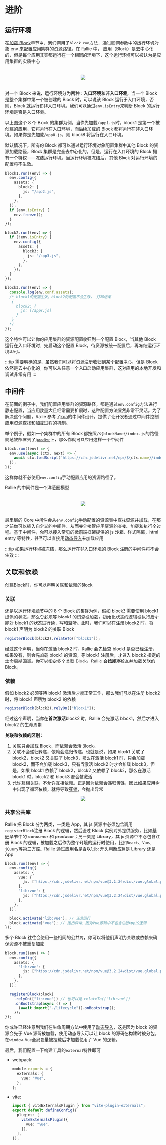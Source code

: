 # 进阶

## 运行环境

在[加载 Block](/guide/basic.html#加载-block)章节中，我们调用了`block.run`方法，通过回调参数中的运行环境对象 env 来配置应用集群的资源路径。在 Rallie 中， 应用（Block）是去中心化的，但是每个应用其实都运行在一个相同的环境下，这个运行环境可以被认为是应用集群的实质中心

<div align="center" style="padding: 20px">
<img src="../images/matrix.drawio.svg">
</div>

对一个 Block 来说，运行环境分为两种：**入口环境**和**非入口环境**。当一个 Block 是整个集群中第一个被创建的 Block 时，可以说该 Block 运行于入口环境，否则，Block 就运行在非入口环境。我们可以通过`env.isEntry`来判断 Block 的运行环境是否是入口环境。

以上图这个 8 个 Block 的集群为例，当你先加载`/app1.js`时，block1 是第一个被创建的应用，它将运行在入口环境，而后续加载的 Block 都将运行在非入口环境。如果你是先加载`/app8.js`，则 block8 将运行在入口环境。

默认情况下，所有的 Block 都可以通过运行环境对象配置集群中其他 Block 的资源加载路径，Block 集群是完全去中心化的。但是，运行在入口环境的 Block 拥有一个特权——冻结运行环境。当运行环境被冻结后，其他 Block 对运行环境的配置将不生效。

```ts {10}
block1.run((env) => {
  env.config({
    assets: {
      block2: {
        js: "/apo2.js",
      },
    },
  });
  if (env.isEntry) {
    env.freeze();
  }
});
```

```ts
block2.run((env) => {
  if (!env.isEntry) {
    env.config({
      assets: {
        block3: {
          js: "/app3.js",
        },
      },
    });
  }
});
```

```ts
block3.run((env) => {
  console.log(env.conf.assets);
  /* block1的配置生效，block2的配置不会生效， 打印结果
   {
     block2: {
       js: [/app2.js]
     }
   }
  */
});
```

这个特性可以让你的应用集群的资源配置收归到一个配置 Block，当其他 Block 运行在入口环境时，先启动这个配置 Block，待资源被统一配置后，再冻结运行环境即可。

:::tip
需要明确的是，虽然我们可以将资源注册收归到某个配置中心，但是 Block 依然是去中心化的，你可以从任意一个入口启动应用集群，这对应用的本地开发和调试非常有用
:::

## 中间件

在前面的例子中，我们配置应用集群的资源路径，都是通过`env.config`方法进行静态配置，当应用数量大且经常需要扩展时，这种配置方法显然非常不灵活。为了解决这个问题，Rallie 参考了[koa](https://github.com/koajs/koa)的中间件设计，提供了让开发者通过中间件控制应用资源查找和加载过程的机制。

举个例子，假如一个集群中的所有 Block 都按照`/${blockName}/index.js`的路径规范被部署到了[jsdelivr](https://www.jsdelivr.com/)上，那么你就可以应用这样一个中间件

```ts
block.run((env) => {
  env.use(async (ctx, next) => {
    await ctx.loadScript(`https://cdn.jsdelivr.net/npm/${ctx.name}/index.js`);
  });
});
```

这样你就不必使用`env.config`手动配置应用的资源路径了。

Rallie 的中间件是一个洋葱圈模型

<div align="center" style="padding: 20px">
<img src="../images/middleware.drawio.svg">
</div>

最里层的 Core 中间件会从`env.config`手动配置的资源表中查找资源并加载，在那之前你可以插入自定义的中间件，从而完全接管应用资源的查找、加载和执行全过程。基于中间件，你可以接入常见的微前端框架提供的 js 沙箱，样式隔离，html entry 等特性，甚至可以直接用[动态导入](https://developer.mozilla.org/en-US/docs/Web/JavaScript/Reference/Statements/import#dynamic_imports)来加载应用

:::tip
如果运行环境被冻结，那么运行在非入口环境的 Block 注册的中间件将不会生效
:::

## 关联和依赖
创建Block时，你可以声明关联和依赖的Block

### 关联

还是以[运行环境](#运行环境)章节中的 8 个 Block 的集群为例，假如 block2 需要使用 block1 提供的状态，那么它必须等 block1 的资源被加载，初始化状态的逻辑被执行后才能对 block1 的状态进行读，写和监听。此时，我们可以在注册 block2 时，将 block1 声明为 block2 的关联 Block

```ts
registerBlock(block2).relateTo(["block1"]);
```

经过这个声明，当你在激活 block2 时，Rallie 会先检查 block1 是否已经注册，如果没有，则会先加载 block1 的资源，等 block1 注册后，才进入 block2 指定的生命周期回调。你可以指定多个关联 Block，Rallie 会**按顺序**检查并加载关联的 Block。

### 依赖

假如 block2 必须等待 block1 激活后才能正常工作，那么我们可以在注册 block2 时，将 block1 声明为 block2 的依赖

```ts
registerBlock(block2).relyOn(["block1"]);
```

经过这个声明，当你在**首次激活**block2 时，Rallie 会先激活 block1，然后才进入 block2 的生命周期

**关联和依赖的区别：**

1. 关联只会加载 Block，而依赖会激活 Block。
2. 关联不会递归传递，依赖会递归传递。也就是说，如果 block1 关联了 block2，block2 又关联了 block3，那么在激活 block1 时，只会加载 block2，而不会加载 block3，只有当激活 block2 时才会加载 block3，但是，如果 block1 依赖了 block2，block2 又依赖了 block3，那么在激活 block1 时，block2 和 block3 都会被激活
3. 允许互相关联，不允许互相依赖。正是因为依赖会递归传递，因此如果应用树中出现了循环依赖，就将导致[死锁](https://zh.wikipedia.org/wiki/%E6%AD%BB%E9%94%81)，会抛出异常
<div align="center">
<img src="../images/circle.drawio.svg">
</div>

### 共享公共库

Rallie 把 Block 分为两类，一类是 App，其 js 资源中必须包含调用`registerBlock`注册 Block 的逻辑，然后通过 Block 实例对外提供服务，比如[基础](/guide/basic.html#基础)章节中的 consumer 和 producer；另一类是 Library，其 js 资源中不必包含注册 Block 的逻辑，被加载之后作为整个环境的运行时使用，比如`React`、`Vue`、`jQuery`等第三方库。Rallie 通过应用名是否以`lib:`开头判断应用是 Library 还是 App

```ts
block.run((env) => {
  env.config({
    assets: {
      vue: {
        js: ["https://cdn.jsdelivr.net/npm/vue@3.2.24/dist/vue.global.prod.js"], // vue源码
      },
      "lib:vue": {
        js: ["https://cdn.jsdelivr.net/npm/vue@3.2.24/dist/vue.global.prod.js"], // vue源码
      },
    },
  });

  block.activate("lib:vue"); // 正常运行
  block.activate("vue"); // 抛出异常，因为Vue源码中不包含注册App的逻辑
});
```

多个 Block 往往会使用一些相同的公共库，你可以将他们声明为关联或依赖来确保资源不被重复加载

```ts
block.run((env) => {
  env.config({
    assets: {
      "lib:vue": {
        js: ["https://cdn.jsdelivr.net/npm/vue@3.2.24/dist/vue.global.prod.js"],
      },
    },
  });

  registerBlock(block)
    .relyOn(["lib:vue"]) // 也可以是.relateTo(['lib:vue'])
    .onBootstrap(async () => {
      (await import("./lifecycle")).onBootstrap();
    });
});
```

你或许已经注意到我们在生命周期方法中使用了[动态导入](https://developer.mozilla.org/en-US/docs/Web/JavaScript/Reference/Statements/import#dynamic_imports)，这是因为 block 的资源会先于 Vue 源码被加载，使用动态导入可以让 block 的源码在构建时被分包，在`window.Vue`全局变量被挂载后才加载使用了 Vue 的逻辑。

最后，我们配置一下构建工具的`external`特性即可

- webpack:
  ```ts
  module.exports = {
    externals: {
      vue: "Vue",
    },
  };
  ```
- vite:
  ```ts
  import { viteExternalsPlugin } from "vite-plugin-externals";
  export default defineConfig({
    plugins: [
      viteExternalsPlugin({
        vue: "Vue",
      }),
    ],
  });
  ```
